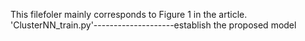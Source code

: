 This filefoler mainly corresponds to Figure 1 in the article.
'ClusterNN_train.py'--------------------establish the proposed model
